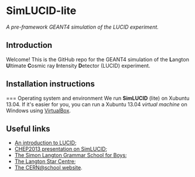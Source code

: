SimLUCID-lite 
=============
*A pre-framework GEANT4 simulation of the LUCID experiment.*

Introduction
------------
Welcome! This is the GitHub repo for the GEANT4 simulation of the
**L**angton **U**ltimate **C**osmic ray **I**ntensity **D**etector (LUCID)
experiment.

Installation instructions
-------------------------

=== Operating system and environment
We run **SimLUCID** (lite) on Xubuntu 13.04. If it's easier for you,
you can run a Xubuntu 13.04 *virtual machine* on Windows using
[VirtualBox](https://www.virtualbox.org/).

Useful links
------------
* [An introduction to LUCID](http://cernatschool.web.cern.ch/content/lucid);
* [CHEP2013 presentation on SimLUCID](https://indico.cern.ch/contributionDisplay.py?contribId=415&sessionId=3&confId=214784);
* [The Simon Langton Grammar School for Boys](http://www.thelangton.org.uk/);
* [The Langton Star Centre](http://thelangtonstarcentre.org);
* [The CERN@school website](http://cernatschool.web.cern.ch/).
